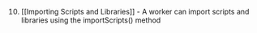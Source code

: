 10. [[Importing Scripts and Libraries]] - A worker can import scripts and libraries using the importScripts() method